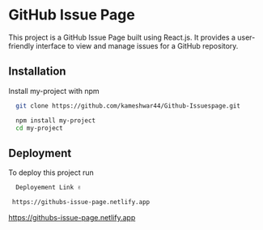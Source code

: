 
# GitHub Issue Page

This project is a GitHub Issue Page built using React.js. It provides a user-friendly interface to view and manage issues for a GitHub repository.



## Installation

Install my-project with npm

```bash
  git clone https://github.com/kameshwar44/Github-Issuespage.git
```

```bash
  npm install my-project
  cd my-project
```



## Deployment

To deploy this project run

```bash
  Deployement Link ✌
```
```bash
 https://githubs-issue-page.netlify.app
```
https://githubs-issue-page.netlify.app
